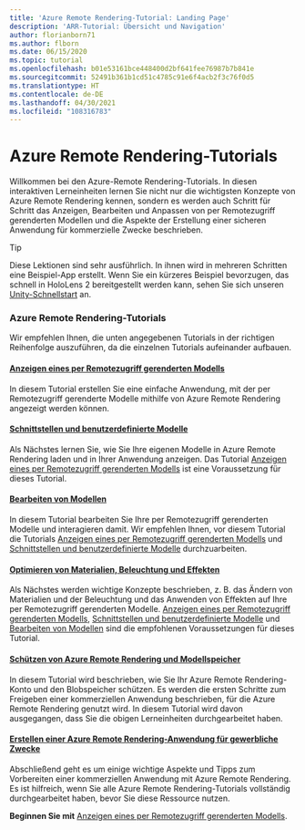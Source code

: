 ```yaml
---
title: 'Azure Remote Rendering-Tutorial: Landing Page'
description: 'ARR-Tutorial: Übersicht und Navigation'
author: florianborn71
ms.author: flborn
ms.date: 06/15/2020
ms.topic: tutorial
ms.openlocfilehash: b01e53161bce448400d2bf641fee76987b7b841e
ms.sourcegitcommit: 52491b361b1cd51c4785c91e6f4acb2f3c76f0d5
ms.translationtype: HT
ms.contentlocale: de-DE
ms.lasthandoff: 04/30/2021
ms.locfileid: "108316783"
---
```

# <a name="azure-remote-rendering-tutorials"></a>Azure Remote Rendering-Tutorials

Willkommen bei den Azure-Remote Rendering-Tutorials. In diesen interaktiven Lerneinheiten lernen Sie nicht nur die wichtigsten Konzepte von Azure Remote Rendering kennen, sondern es werden auch Schritt für Schritt das Anzeigen, Bearbeiten und Anpassen von per Remotezugriff gerenderten Modellen und die Aspekte der Erstellung einer sicheren Anwendung für kommerzielle Zwecke beschrieben.

> [!TIP]
> Diese Lektionen sind sehr ausführlich. In ihnen wird in mehreren Schritten eine Beispiel-App erstellt. Wenn Sie ein kürzeres Beispiel bevorzugen, das schnell in HoloLens 2 bereitgestellt werden kann, sehen Sie sich unseren [Unity-Schnellstart](../../quickstarts/render-model.md) an.

### <a name="azure-remote-rendering-tutorials"></a>Azure Remote Rendering-Tutorials

Wir empfehlen Ihnen, die unten angegebenen Tutorials in der richtigen Reihenfolge auszuführen, da die einzelnen Tutorials aufeinander aufbauen.

#### <a name="viewing-a-remotely-rendered-model"></a>[Anzeigen eines per Remotezugriff gerenderten Modells](view-remote-models/view-remote-models.md)

In diesem Tutorial erstellen Sie eine einfache Anwendung, mit der per Remotezugriff gerenderte Modelle mithilfe von Azure Remote Rendering angezeigt werden können.

#### <a name="interfaces-and-custom-models"></a>[Schnittstellen und benutzerdefinierte Modelle](custom-models/custom-models.md)

Als Nächstes lernen Sie, wie Sie Ihre eigenen Modelle in Azure Remote Rendering laden und in Ihrer Anwendung anzeigen. Das Tutorial [Anzeigen eines per Remotezugriff gerenderten Modells](view-remote-models/view-remote-models.md) ist eine Voraussetzung für dieses Tutorial.

#### <a name="manipulating-models"></a>[Bearbeiten von Modellen](manipulate-models/manipulate-models.md)

In diesem Tutorial bearbeiten Sie Ihre per Remotezugriff gerenderten Modelle und interagieren damit. Wir empfehlen Ihnen, vor diesem Tutorial die Tutorials [Anzeigen eines per Remotezugriff gerenderten Modells](view-remote-models/view-remote-models.md) und [Schnittstellen und benutzerdefinierte Modelle](custom-models/custom-models.md) durchzuarbeiten.

#### <a name="refining-materials-lighting-and-effects"></a>[Optimieren von Materialien, Beleuchtung und Effekten](materials-lighting-effects/materials-lighting-effects.md)

Als Nächstes werden wichtige Konzepte beschrieben, z. B. das Ändern von Materialien und der Beleuchtung und das Anwenden von Effekten auf Ihre per Remotezugriff gerenderten Modelle. [Anzeigen eines per Remotezugriff gerenderten Modells](view-remote-models/view-remote-models.md), [Schnittstellen und benutzerdefinierte Modelle](custom-models/custom-models.md) und [Bearbeiten von Modellen](manipulate-models/manipulate-models.md) sind die empfohlenen Voraussetzungen für dieses Tutorial.

#### <a name="securing-azure-remote-rendering-and-model-storage"></a>[Schützen von Azure Remote Rendering und Modellspeicher](security/security.md)

In diesem Tutorial wird beschrieben, wie Sie Ihr Azure Remote Rendering-Konto und den Blobspeicher schützen. Es werden die ersten Schritte zum Freigeben einer kommerziellen Anwendung beschrieben, für die Azure Remote Rendering genutzt wird. In diesem Tutorial wird davon ausgegangen, dass Sie die obigen Lerneinheiten durchgearbeitet haben.


#### <a name="creating-a-commercial-ready-azure-remote-rendering-application"></a>[Erstellen einer Azure Remote Rendering-Anwendung für gewerbliche Zwecke](commercial-ready/commercial-ready.md)

Abschließend geht es um einige wichtige Aspekte und Tipps zum Vorbereiten einer kommerziellen Anwendung mit Azure Remote Rendering. Es ist hilfreich, wenn Sie alle Azure Remote Rendering-Tutorials vollständig durchgearbeitet haben, bevor Sie diese Ressource nutzen.

**Beginnen Sie mit** [Anzeigen eines per Remotezugriff gerenderten Modells](view-remote-models/view-remote-models.md).